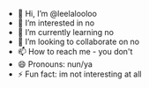 - 👋 Hi, I’m @leelalooloo
- 👀 I’m interested in no
- 🌱 I’m currently learning no
- 💞️ I’m looking to collaborate on no
- 📫 How to reach me - you don't
- 😄 Pronouns: nun/ya
- ⚡ Fun fact: im not interesting at all

<!---
leelalooloo/leelalooloo is a ✨ special ✨ repository because its `README.md` (this file) appears on your GitHub profile.
You can click the Preview link to take a look at your changes.
--->
